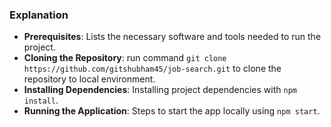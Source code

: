 
### Explanation
- **Prerequisites**: Lists the necessary software and tools needed to run the project.
- **Cloning the Repository**: run command `git clone https://github.com/gitshubham45/job-search.git` to clone the repository to local environment.
- **Installing Dependencies**: Installing project dependencies with `npm install`.
- **Running the Application**: Steps to start the app locally using `npm start`.



